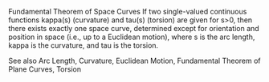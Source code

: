 Fundamental Theorem of Space Curves
If two single-valued continuous functions kappa(s) (curvature) and tau(s) (torsion) are given for s>0, then there exists exactly one space curve, determined except for orientation and position in space (i.e., up to a Euclidean motion), where s is the arc length, kappa is the curvature, and tau is the torsion.

See also
Arc Length, Curvature, Euclidean Motion, Fundamental Theorem of Plane Curves, Torsion
